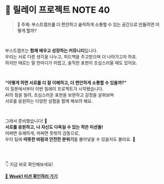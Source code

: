 # 🎯 릴레이 프로젝트 NOTE 40

> **💬 주제: 부스트캠프를 더 편안하고 솔직하게 소통할 수 있는 공간으로 만들려면 어떻게 할까?**

<br />

부스트캠프는 **함께 배우고 성장하는 커뮤니티**입니다.  
우리는 서로 다른 생각을 나누고, 피드백을 주고받으며 더 나아가고자 하죠.  
하지만 때로는 말 한마디가 어렵고, 솔직한 표현이 조심스러울 때도 있어요.

<br />

**“어떻게 하면 서로를 더 잘 이해하고, 더 편안하게 소통할 수 있을까?”**  
이 질문에서부터 이번 릴레이 프로젝트가 시작됐습니다.  
AI의 힘을 빌려, 조심스러운 표현을 보완하고 감정을 살펴보며  
서로를 응원하는 다양한 실험을 함께 해보려 해요.

<br />

그래서 준비했습니다! 🎉  
**서로를 응원하고, 나 자신도 다독일 수 있는 작은 미션들!**  
어쩌면 유쾌하게, 어쩌면 뜻밖의 감동으로,  
우리 팀에 **따뜻한 바람과 안전한 분위기**를 불어넣을 수 있을지도 몰라요. 🍃

<br />
<br />

👇 지금 바로 확인해보세요!

[🚩 **Week1 미션 확인하러 가기**](https://github.com/boostcampwm2025/relay-note40/blob/main/week1.md#-week-1-%EB%AF%B8%EC%85%98)
